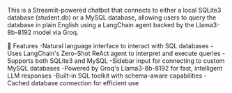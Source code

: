 This is a Streamlit-powered chatbot that connects to either a local SQLite3 database (student.db) or a MySQL database, allowing users to query the database in plain English using a LangChain agent backed by the Llama3-8b-8192 model via Groq.

🚀 Features
-Natural language interface to interact with SQL databases
-Uses LangChain's Zero-Shot ReAct agent to interpret and execute queries
-Supports both SQLite3 and MySQL
-Sidebar input for connecting to custom MySQL databases
-Powered by Groq's Llama3-8b-8192 for fast, intelligent LLM responses
-Built-in SQL toolkit with schema-aware capabilities
-Cached database connection for efficient use

